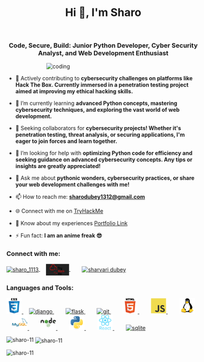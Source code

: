 <h1 align="center">Hi 👋, I'm Sharo</h1>
<span style="padding: 0 15px;"> <!-- Added more spacing -->
<h3 align="center">Code, Secure, Build: Junior Python Developer, Cyber Security Analyst, and Web Development Enthusiast</h3>
  <span style="padding: 0 15px;"> <!-- Added more spacing -->

<img align="right" alt="coding" width="400" src="https://media.tenor.com/AlUkiGkR2j8AAAAM/new-game-ahagon-umiko-programming.gif">

- 🔭 Actively contributing to **cybersecurity challenges on platforms like Hack The Box. Currently immersed in a penetration testing project aimed at improving my ethical hacking skills.**

- 🌱 I’m currently learning **advanced Python concepts, mastering cybersecurity techniques, and exploring the vast world of web development.**

- 👯 Seeking collaborators for **cybersecurity projects! Whether it's penetration testing, threat analysis, or securing applications, I'm eager to join forces and learn together.**

- 🤝 I’m looking for help with **optimizing Python code for efficiency and seeking guidance on advanced cybersecurity concepts. Any tips or insights are greatly appreciated!**

- 💬 Ask me about **pythonic wonders, cybersecurity practices, or share your web development challenges with me!**

- 📫 How to reach me: **sharodubey1312@gmail.com**

- 🌐 Connect with me on [TryHackMe](https://tryhackme.com/p/Sharo11)

- 📄 Know about my experiences [Portfolio Link](https://portfolio-sharo.vercel.app/)

- ⚡ Fun fact: **I am an anime freak 😎**


<h3 align="left">Connect with me:</h3>
<p align="left">
 <a href="https://twitter.com/Sharo_1113" target="blank">
    <img align="center" src="https://raw.githubusercontent.com/rahuldkjain/github-profile-readme-generator/master/src/images/icons/Social/twitter.svg" alt="sharo_1113" height="30" width="40" />
  </a>
  <span style="padding: 0 15px;"> <!-- Added more spacing -->
    <a href="https://tryhackme.com/p/Sharo11" target="blank">
      <img align="center" src="./images/tryhackme_logo.png" alt="sharo11" height="30" width="60" />
    </a>
  </span>
  <span style="padding: 0 15px;"> <!-- Added more spacing -->
    <a href="https://www.linkedin.com/in/sharvari-dubey-806717227/" target="blank">
      <img align="center" src="https://raw.githubusercontent.com/rahuldkjain/github-profile-readme-generator/master/src/images/icons/Social/linked-in-alt.svg" alt="sharvari dubey" height="30" width="40" />
    </a>
  </span>
</p>

<h3 align="left">Languages and Tools:</h3>
<p align="left">
  <!-- Added more spacing between icons -->
  <a href="https://www.w3schools.com/css/" target="_blank" rel="noreferrer"> <img src="https://raw.githubusercontent.com/devicons/devicon/master/icons/css3/css3-original-wordmark.svg" alt="css3" width="40" height="40"/> </a>
  <span style="padding: 0 15px;"> <a href="https://www.djangoproject.com/" target="_blank" rel="noreferrer"> <img src="https://cdn.worldvectorlogo.com/logos/django.svg" alt="django" width="40" height="40"/> </a> </span>
  <span style="padding: 0 15px;"> <a href="https://flask.palletsprojects.com/" target="_blank" rel="noreferrer"> <img src="https://www.vectorlogo.zone/logos/pocoo_flask/pocoo_flask-icon.svg" alt="flask" width="40" height="40"/> </a> </span>
  <span style="padding: 0 15px;"> <a href="https://git-scm.com/" target="_blank" rel="noreferrer"> <img src="https://www.vectorlogo.zone/logos/git-scm/git-scm-icon.svg" alt="git" width="40" height="40"/> </a> </span>
  <span style="padding: 0 15px;"> <a href="https://www.w3.org/html/" target="_blank" rel="noreferrer"> <img src="https://raw.githubusercontent.com/devicons/devicon/master/icons/html5/html5-original-wordmark.svg" alt="html5" width="40" height="40"/> </a> </span>
  <span style="padding: 0 15px;"> <a href="https://developer.mozilla.org/en-US/docs/Web/JavaScript" target="_blank" rel="noreferrer"> <img src="https://raw.githubusercontent.com/devicons/devicon/master/icons/javascript/javascript-original.svg" alt="javascript" width="40" height="40"/> </a> </span>
  <span style="padding: 0 15px;"> <a href="https://www.linux.org/" target="_blank" rel="noreferrer"> <img src="https://raw.githubusercontent.com/devicons/devicon/master/icons/linux/linux-original.svg" alt="linux" width="40" height="40"/> </a> </span>
  <span style="padding: 0 15px;"> <a href="https://www.mysql.com/" target="_blank" rel="noreferrer"> <img src="https://raw.githubusercontent.com/devicons/devicon/master/icons/mysql/mysql-original-wordmark.svg" alt="mysql" width="40" height="40"/> </a> </span>
  <span style="padding: 0 15px;"> <a href="https://nodejs.org" target="_blank" rel="noreferrer"> <img src="https://raw.githubusercontent.com/devicons/devicon/master/icons/nodejs/nodejs-original-wordmark.svg" alt="nodejs" width="40" height="40"/> </a> </span>
  <span style="padding: 0 15px;"> <a href="https://www.python.org" target="_blank" rel="noreferrer"> <img src="https://raw.githubusercontent.com/devicons/devicon/master/icons/python/python-original.svg" alt="python" width="40" height="40"/> </a> </span>
  <span style="padding: 0 15px;"> <a href="https://reactjs.org/" target="_blank" rel="noreferrer"> <img src="https://raw.githubusercontent.com/devicons/devicon/master/icons/react/react-original-wordmark.svg" alt="react" width="40" height="40"/> </a> </span>
  <span style="padding: 0 15px;"> <a href="https://www.sqlite.org/" target="_blank" rel="noreferrer"> <img src="https://www.vectorlogo.zone/logos/sqlite/sqlite-icon.svg" alt="sqlite" width="40" height="40"/> </a> </span>
</p>

<p><img align="left" src="https://github-readme-stats.vercel.app/api/top-langs?username=sharo-11&show_icons=true&locale=en&layout=compact" alt="sharo-11" /></p>

<p>&nbsp;<img align="center" src="https://github-readme-stats.vercel.app/api?username=sharo-11&show_icons=true&locale=en" alt="sharo-11" /></p>

<p><img align="center" src="https://github-readme-streak-stats.herokuapp.com/?user=sharo-11&" alt="sharo-11" /></p>
